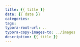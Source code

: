 ```yaml
---
title: {{ title }}
date: {{ date }}
categories:
tags:
typora-root-url: ..
typora-copy-images-to: ../images
description: {{ title }}
---
```

